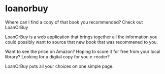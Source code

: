 # loanorbuy
Where can I find a copy of that book you recommended? Check out LoanOrBuy

LoanOrBuy is a web application that brings together all the information you could possibly 
want to source that new book that was recommened to you. 

Want to see the price on Amazon?
Hoping to score it for free from your local library?
Looking for a digital copy for you e-reader?

LoanOrBuy puts all your choices on one simple page.
